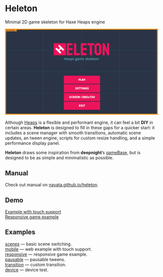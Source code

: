 # Heleton
Minimal 2D game skeleton for Haxe Heaps engine

 ![Heleton](/heleton.png "Heleton")

Although [Heaps](https://heaps.io/) is a flexible and performant engine, it can feel a bit **DIY** in certain areas. **Heleton** is designed to fill in these gaps for a quicker start: it includes a scene manager with smooth transitions, automatic scene updates, an tween engine, scripts for custom resize handling, and a simple performance display panel.

**Heleton** draws some inspiration from **deepnight**’s [gameBase](https://github.com/deepnight/gameBase), but is designed to be as simple and minimalistic as possible.

## Manual
Check out manual on [nayata.github.io/heleton](https://nayata.github.io/heleton/).

## Demo

[Example with touch support](https://nayata.itch.io/mobile)  
[Responsive game example](https://nayata.itch.io/responsive)  

## Examples
[scenes](https://github.com/nayata/heleton/tree/main/examples/scenes) — basic scene switching.  
[mobile](https://github.com/nayata/heleton/tree/main/examples/mobile) — web example with touch support.  
[responsive](https://github.com/nayata/heleton/tree/main/examples/responsive) — responsive game example.  
[pausable](https://github.com/nayata/heleton/tree/main/examples/pausable) — pausable tweens.  
[transition](https://github.com/nayata/heleton/tree/main/examples/transition) — custom transition.  
[device](https://github.com/nayata/heleton/tree/main/examples/device) — device test.
